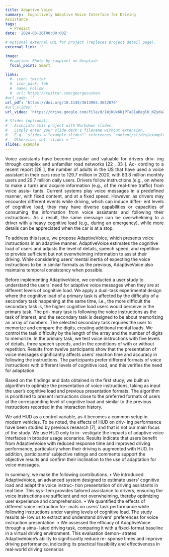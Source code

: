 ```yaml
---
title: Adaptive Voice
summary:  Cognitively Adaptive Voice Interface for Driving
Assistance
tags:
  - Predict
date: '2024-03-26T00:00:00Z'

# Optional external URL for project (replaces project detail page).
external_link: ''

image:
  #caption: Photo by rawpixel on Unsplash
  focal_point: Smart

links:
  #- icon: twitter
  #  icon_pack: fab
  #  name: Follow
  #  url: https://twitter.com/georgecushen
#url_code: ''
url_pdf: 'https://doi.org/10.1145/3613904.3642876'
#url_slides: ''
url_video: 'https://drive.google.com/file/d/1WjKUx6KjPTa81uBeglH_NZydaZc_oGki/view?usp=sharing'

# Slides (optional).
#   Associate this project with Markdown slides.
#   Simply enter your slide deck's filename without extension.
#   E.g. `slides = "example-slides"` references `content/slides/example-slides.md`.
#   Otherwise, set `slides = ""`.
slides: example
---
```

<p style="text-align: justify;">
Voice assistants have become popular and valuable for drivers driv-
ing through complex and unfamiliar road networks [22 , 33 ]. Ac-
cording to a recent report [28 ], the number of adults in the US that
have used a voice assistant in their cars rose to 129.7 million in
2020, with 83.8 million monthly users and 29.7 million daily users.
Drivers follow instructions (e.g., on where to make a turn) and
acquire information (e.g., of the real-time traffic) from voice assis-
tants. Current systems play voice messages in a predefined manner,
with fixed content, and at a fixed speed. However, as drivers may
encounter different events while driving, which can induce differ-
ent levels of cognitive load, they may have diverse capabilities or
capacities of consuming the information from voice assistants and
following their instructions. As a result, the same message can be
overwhelming to a driver with a heavy cognitive load (e.g., during
an emergency), while more details can be appreciated when the car
is at a stop.

To address this issue, we propose AdaptiveVoice, which presents
voice instructions in an adaptive manner. AdaptiveVoice estimates
the cognitive load of users and adjusts the level of details, speech
speed, and repetition to provide sufficient but not overwhelming
information to assist their driving. While considering users’ mental
inertia of expecting the voice instructions to be in similar formats
as the previous, AdaptiveVoice also maintains temporal consistency
when possible.

Before implementing AdaptiveVoice, we conducted a user study
to understand the users’ need for adaptive voice messages when
they are at different levels of cognitive load. We apply a dual-task
experimental design where the cognitive load of a primary task
is affected by the difficulty of a secondary task happening at the
same time, i.e., the more difficult the secondary task is, the higher
cognitive load users would perceive in the primary task. The pri-
mary task is following the voice instructions as the task of interest,
and the secondary task is designed to be about memorizing an
array of numbers. The selected secondary task requires the user
to memorize and compare the digits, creating additional mental
loads. We control the task difficulty by the length of the array and
the number of digits to memorize. In the primary task, we test
voice instructions with five levels of details, three speech speeds,
and in the conditions of with or without repetition. Results from
twelve participants show that the presentation of voice messages
significantly affects users’ reaction time and accuracy in following
the instructions. The participants prefer different formats of voice
instructions with different levels of cognitive load, and this verifies
the need for adaptation.

Based on the findings and data obtained in the first study, we
built an algorithm to optimize the presentation of voice instructions,
taking as input the user’s cognitive load and previous presentation
formats. The algorithm is prioritized to present instructions close
to the preferred formats of users at the corresponding level of
cognitive load and similar to the previous instructions recorded in
the interaction history.

We add HUD as a control variable, as it becomes a common
setup in modern vehicles. To be noted, the effects of HUD on driv-
ing performance have been studied by previous research [7], and
that is not our main focus of the study. We use HUD only to in-
vestigate the impacts of adaptive voice interfaces in broader usage
scenarios. Results indicate that users benefit from AdaptiveVoice
with reduced response time and improved driving performance,
particularly when their driving is augmented with HUD. In addition,
participants’ subjective ratings and comments support the objective
results and confirm their inclination to the use of adaptation for
voice messages.

In summary, we make the following contributions.
• We introduced AdaptiveVoice, an advanced system designed
to estimate users’ cognitive load and adapt the voice instruc-
tion presentation of driving assistants in real time. This sys-
tem provides tailored assistance to drivers, ensuring the voice
instructions are sufficient and not overwhelming, thereby
optimizing user experience and comprehension.
• We quantified the effects of different voice instruction for-
mats on users’ task performance while following instructions
under varying levels of cognitive load. The study results al-
low us to extract and understand drivers’ preferences for
voice instruction presentation.
• We assessed the efficacy of AdaptiveVoice through a simu-
lated driving task, comparing it with a fixed-format baseline
in a virtual driving environment. This evaluation demon-
strates AdaptiveVoice’s ability to significantly reduce re-
sponse times and improve driving performance, indicating
its practical feasibility and effectiveness in real-world driving
scenarios
<p>